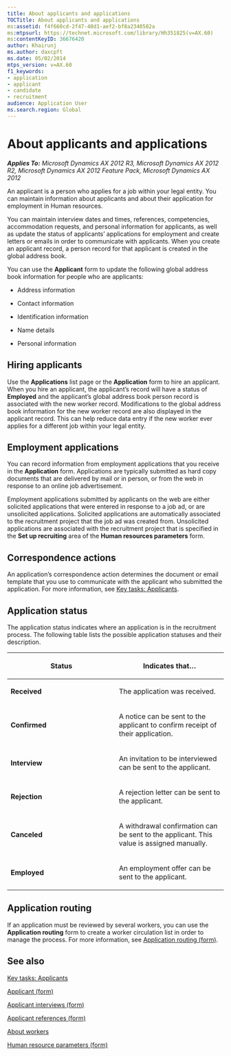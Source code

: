 ```yaml
---
title: About applicants and applications
TOCTitle: About applicants and applications
ms:assetid: f4f660cd-2f47-40d1-aef2-bf8a2340582a
ms:mtpsurl: https://technet.microsoft.com/library/Hh351825(v=AX.60)
ms:contentKeyID: 36676420
author: Khairunj
ms.author: daxcpft
ms.date: 05/02/2014
mtps_version: v=AX.60
f1_keywords:
- application
- applicant
- candidate
- recruitment
audience: Application User
ms.search.region: Global
---
```


# About applicants and applications 


_**Applies To:** Microsoft Dynamics AX 2012 R3, Microsoft Dynamics AX 2012 R2, Microsoft Dynamics AX 2012 Feature Pack, Microsoft Dynamics AX 2012_

An applicant is a person who applies for a job within your legal entity. You can maintain information about applicants and about their application for employment in Human resources.

You can maintain interview dates and times, references, competencies, accommodation requests, and personal information for applicants, as well as update the status of applicants’ applications for employment and create letters or emails in order to communicate with applicants. When you create an applicant record, a person record for that applicant is created in the global address book.

You can use the **Applicant** form to update the following global address book information for people who are applicants:

  - Address information

  - Contact information

  - Identification information

  - Name details

  - Personal information

## Hiring applicants

Use the **Applications** list page or the **Application** form to hire an applicant. When you hire an applicant, the applicant’s record will have a status of **Employed** and the applicant’s global address book person record is associated with the new worker record. Modifications to the global address book information for the new worker record are also displayed in the applicant record. This can help reduce data entry if the new worker ever applies for a different job within your legal entity.

## Employment applications

You can record information from employment applications that you receive in the **Application** form. Applications are typically submitted as hard copy documents that are delivered by mail or in person, or from the web in response to an online job advertisement.

Employment applications submitted by applicants on the web are either solicited applications that were entered in response to a job ad, or are unsolicited applications. Solicited applications are automatically associated to the recruitment project that the job ad was created from. Unsolicited applications are associated with the recruitment project that is specified in the **Set up recruiting** area of the **Human resources parameters** form.

## Correspondence actions

An application’s correspondence action determines the document or email template that you use to communicate with the applicant who submitted the application. For more information, see [Key tasks: Applicants](key-tasks-applicants.md).

## Application status

The application status indicates where an application is in the recruitment process. The following table lists the possible application statuses and their description.

<table>
<colgroup>
<col style="width: 50%" />
<col style="width: 50%" />
</colgroup>
<thead>
<tr class="header">
<th><p>Status</p></th>
<th><p>Indicates that…</p></th>
</tr>
</thead>
<tbody>
<tr class="odd">
<td><p><strong>Received</strong></p></td>
<td><p>The application was received.</p></td>
</tr>
<tr class="even">
<td><p><strong>Confirmed</strong></p></td>
<td><p>A notice can be sent to the applicant to confirm receipt of their application.</p></td>
</tr>
<tr class="odd">
<td><p><strong>Interview</strong></p></td>
<td><p>An invitation to be interviewed can be sent to the applicant.</p></td>
</tr>
<tr class="even">
<td><p><strong>Rejection</strong></p></td>
<td><p>A rejection letter can be sent to the applicant.</p></td>
</tr>
<tr class="odd">
<td><p><strong>Canceled</strong></p></td>
<td><p>A withdrawal confirmation can be sent to the applicant. This value is assigned manually.</p></td>
</tr>
<tr class="even">
<td><p><strong>Employed</strong></p></td>
<td><p>An employment offer can be sent to the applicant.</p></td>
</tr>
</tbody>
</table>


## Application routing

If an application must be reviewed by several workers, you can use the **Application routing** form to create a worker circulation list in order to manage the process. For more information, see [Application routing (form)](https://technet.microsoft.com/library/aa598738\(v=ax.60\)).

## See also

[Key tasks: Applicants](key-tasks-applicants.md)

[Applicant (form)](https://technet.microsoft.com/library/aa589409\(v=ax.60\))

[Applicant interviews (form)](https://technet.microsoft.com/library/aa590448\(v=ax.60\))

[Applicant references (form)](https://technet.microsoft.com/library/hh242266\(v=ax.60\))

[About workers](about-workers.md)

[Human resource parameters (form)](https://technet.microsoft.com/library/aa596451\(v=ax.60\))

  



